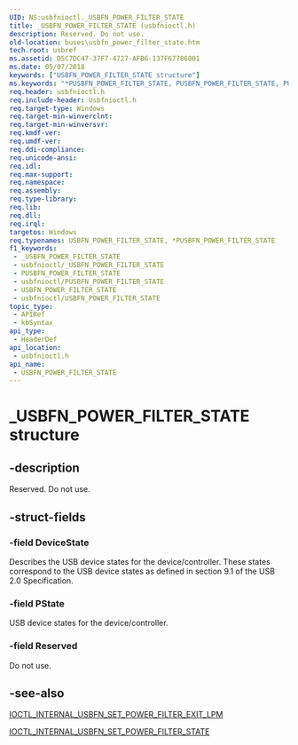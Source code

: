 ```yaml
---
UID: NS:usbfnioctl._USBFN_POWER_FILTER_STATE
title: _USBFN_POWER_FILTER_STATE (usbfnioctl.h)
description: Reserved. Do not use.
old-location: buses\usbfn_power_filter_state.htm
tech.root: usbref
ms.assetid: D5C7DC47-37F7-4727-AFB6-137F67786001
ms.date: 05/07/2018
keywords: ["USBFN_POWER_FILTER_STATE structure"]
ms.keywords: "*PUSBFN_POWER_FILTER_STATE, PUSBFN_POWER_FILTER_STATE, PUSBFN_POWER_FILTER_STATE structure pointer [Buses], USBFN_POWER_FILTER_STATE, USBFN_POWER_FILTER_STATE structure [Buses], _USBFN_POWER_FILTER_STATE, buses.usbfn_power_filter_state, usbfnioctl/PUSBFN_POWER_FILTER_STATE, usbfnioctl/USBFN_POWER_FILTER_STATE"
req.header: usbfnioctl.h
req.include-header: Usbfnioctl.h
req.target-type: Windows
req.target-min-winverclnt: 
req.target-min-winversvr: 
req.kmdf-ver: 
req.umdf-ver: 
req.ddi-compliance: 
req.unicode-ansi: 
req.idl: 
req.max-support: 
req.namespace: 
req.assembly: 
req.type-library: 
req.lib: 
req.dll: 
req.irql: 
targetos: Windows
req.typenames: USBFN_POWER_FILTER_STATE, *PUSBFN_POWER_FILTER_STATE
f1_keywords:
 - _USBFN_POWER_FILTER_STATE
 - usbfnioctl/_USBFN_POWER_FILTER_STATE
 - PUSBFN_POWER_FILTER_STATE
 - usbfnioctl/PUSBFN_POWER_FILTER_STATE
 - USBFN_POWER_FILTER_STATE
 - usbfnioctl/USBFN_POWER_FILTER_STATE
topic_type:
 - APIRef
 - kbSyntax
api_type:
 - HeaderDef
api_location:
 - usbfnioctl.h
api_name:
 - USBFN_POWER_FILTER_STATE
---
```


# _USBFN_POWER_FILTER_STATE structure


## -description

Reserved. Do not use.

## -struct-fields

### -field DeviceState

Describes the USB device states for the device/controller.  These states correspond to the USB device states as defined in section 9.1 of the USB 2.0 Specification.

### -field PState

USB device states for the device/controller.

### -field Reserved

Do not use.

## -see-also

<a href="/windows-hardware/drivers/ddi/usbfnioctl/ni-usbfnioctl-ioctl_internal_usbfn_set_power_filter_exit_lpm">IOCTL_INTERNAL_USBFN_SET_POWER_FILTER_EXIT_LPM</a>



<a href="/windows-hardware/drivers/ddi/usbfnioctl/ni-usbfnioctl-ioctl_internal_usbfn_set_power_filter_state">IOCTL_INTERNAL_USBFN_SET_POWER_FILTER_STATE</a>